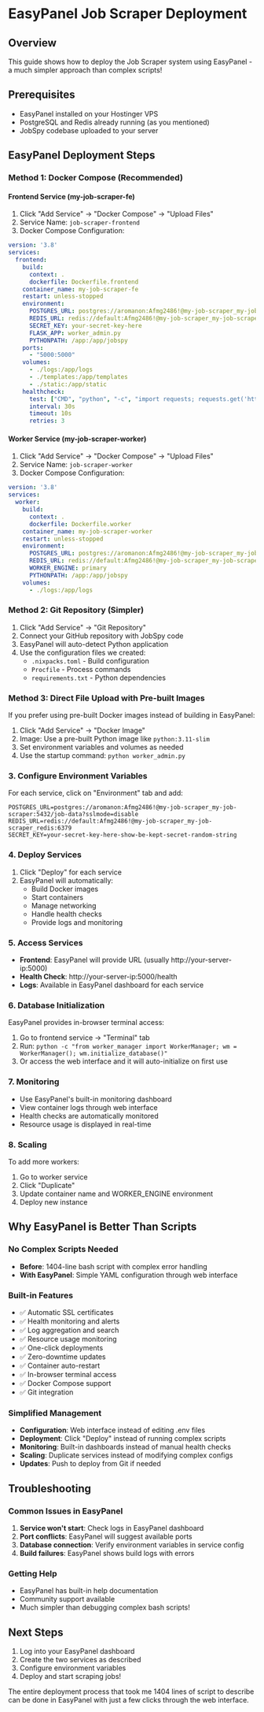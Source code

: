 # EasyPanel Job Scraper Deployment

## Overview
This guide shows how to deploy the Job Scraper system using EasyPanel - a much simpler approach than complex scripts!

## Prerequisites
- EasyPanel installed on your Hostinger VPS
- PostgreSQL and Redis already running (as you mentioned)
- JobSpy codebase uploaded to your server

## EasyPanel Deployment Steps

### Method 1: Docker Compose (Recommended)

#### Frontend Service (my-job-scraper-fe)
1. Click "Add Service" → "Docker Compose" → "Upload Files"
2. Service Name: `job-scraper-frontend`
3. Docker Compose Configuration:
```yaml
version: '3.8'
services:
  frontend:
    build:
      context: .
      dockerfile: Dockerfile.frontend
    container_name: my-job-scraper-fe
    restart: unless-stopped
    environment:
      POSTGRES_URL: postgres://aromanon:Afmg2486!@my-job-scraper_my-job-scraper:5432/job-data?sslmode=disable
      REDIS_URL: redis://default:Afmg2486!@my-job-scraper_my-job-scraper_redis:6379
      SECRET_KEY: your-secret-key-here
      FLASK_APP: worker_admin.py
      PYTHONPATH: /app:/app/jobspy
    ports:
      - "5000:5000"
    volumes:
      - ./logs:/app/logs
      - ./templates:/app/templates
      - ./static:/app/static
    healthcheck:
      test: ["CMD", "python", "-c", "import requests; requests.get('http://localhost:5000/health')"]
      interval: 30s
      timeout: 10s
      retries: 3
```

#### Worker Service (my-job-scraper-worker)
1. Click "Add Service" → "Docker Compose" → "Upload Files"
2. Service Name: `job-scraper-worker`
3. Docker Compose Configuration:
```yaml
version: '3.8'
services:
  worker:
    build:
      context: .
      dockerfile: Dockerfile.worker
    container_name: my-job-scraper-worker
    restart: unless-stopped
    environment:
      POSTGRES_URL: postgres://aromanon:Afmg2486!@my-job-scraper_my-job-scraper:5432/job-data?sslmode=disable
      REDIS_URL: redis://default:Afmg2486!@my-job-scraper_my-job-scraper_redis:6379
      WORKER_ENGINE: primary
      PYTHONPATH: /app:/app/jobspy
    volumes:
      - ./logs:/app/logs
```

### Method 2: Git Repository (Simpler)

1. Click "Add Service" → "Git Repository"
2. Connect your GitHub repository with JobSpy code
3. EasyPanel will auto-detect Python application
4. Use the configuration files we created:
   - `.nixpacks.toml` - Build configuration
   - `Procfile` - Process commands
   - `requirements.txt` - Python dependencies

### Method 3: Direct File Upload with Pre-built Images

If you prefer using pre-built Docker images instead of building in EasyPanel:

1. Click "Add Service" → "Docker Image"
2. Image: Use a pre-built Python image like `python:3.11-slim`
3. Set environment variables and volumes as needed
4. Use the startup command: `python worker_admin.py`

### 3. Configure Environment Variables
For each service, click on "Environment" tab and add:
```
POSTGRES_URL=postgres://aromanon:Afmg2486!@my-job-scraper_my-job-scraper:5432/job-data?sslmode=disable
REDIS_URL=redis://default:Afmg2486!@my-job-scraper_my-job-scraper_redis:6379
SECRET_KEY=your-secret-key-here-show-be-kept-secret-random-string
```

### 4. Deploy Services
1. Click "Deploy" for each service
2. EasyPanel will automatically:
   - Build Docker images
   - Start containers
   - Manage networking
   - Handle health checks
   - Provide logs and monitoring

### 5. Access Services
- **Frontend**: EasyPanel will provide URL (usually http://your-server-ip:5000)
- **Health Check**: http://your-server-ip:5000/health
- **Logs**: Available in EasyPanel dashboard for each service

### 6. Database Initialization
EasyPanel provides in-browser terminal access:
1. Go to frontend service → "Terminal" tab
2. Run: `python -c "from worker_manager import WorkerManager; wm = WorkerManager(); wm.initialize_database()"`
3. Or access the web interface and it will auto-initialize on first use

### 7. Monitoring
- Use EasyPanel's built-in monitoring dashboard
- View container logs through web interface
- Health checks are automatically monitored
- Resource usage is displayed in real-time

### 8. Scaling
To add more workers:
1. Go to worker service
2. Click "Duplicate"
3. Update container name and WORKER_ENGINE environment
4. Deploy new instance

## Why EasyPanel is Better Than Scripts

### No Complex Scripts Needed
- **Before**: 1404-line bash script with complex error handling
- **With EasyPanel**: Simple YAML configuration through web interface

### Built-in Features
- ✅ Automatic SSL certificates
- ✅ Health monitoring and alerts
- ✅ Log aggregation and search
- ✅ Resource usage monitoring
- ✅ One-click deployments
- ✅ Zero-downtime updates
- ✅ Container auto-restart
- ✅ In-browser terminal access
- ✅ Docker Compose support
- ✅ Git integration

### Simplified Management
- **Configuration**: Web interface instead of editing .env files
- **Deployment**: Click "Deploy" instead of running complex scripts
- **Monitoring**: Built-in dashboards instead of manual health checks
- **Scaling**: Duplicate services instead of modifying complex configs
- **Updates**: Push to deploy from Git if needed

## Troubleshooting

### Common Issues in EasyPanel
1. **Service won't start**: Check logs in EasyPanel dashboard
2. **Port conflicts**: EasyPanel will suggest available ports
3. **Database connection**: Verify environment variables in service config
4. **Build failures**: EasyPanel shows build logs with errors

### Getting Help
- EasyPanel has built-in help documentation
- Community support available
- Much simpler than debugging complex bash scripts!

## Next Steps
1. Log into your EasyPanel dashboard
2. Create the two services as described
3. Configure environment variables
4. Deploy and start scraping jobs!

The entire deployment process that took me 1404 lines of script to describe can be done in EasyPanel with just a few clicks through the web interface.